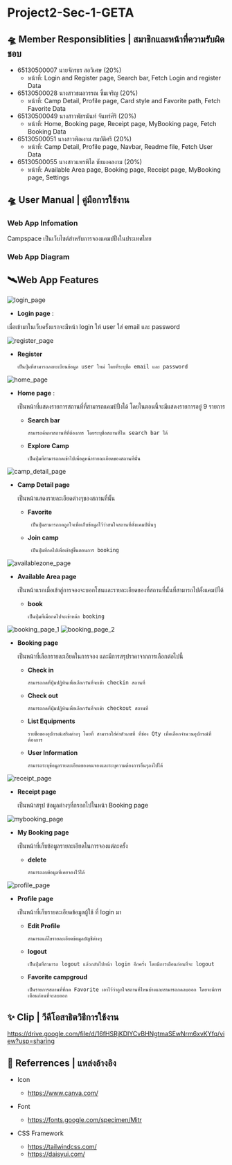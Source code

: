 # Project2-Sec-1-GETA

## 🛸 Member Responsiblities | สมาชิกและหน้าที่ความรับผิดชอบ

- 65130500007 นายจักรธร สอวิเศษ (20%)
  - หน้าที่: Login and Register page, Search bar, Fetch Login and register Data
- 65130500028 นางสาวธมลวรรณ ซิ้มเจริญ (20%)
  - หน้าที่: Camp Detail, Profile page, Card style and Favorite path, Fetch Favorite Data
- 65130500049 นางสาวพัชรนันท์ จันทร์ศิริ (20%)
  - หน้าที่: Home, Booking page, Receipt page, MyBooking page, Fetch Booking Data
- 65130500051 นางสาวพิณงาม สมบัติศรี (20%)
  - หน้าที่: Camp Detail, Profile page, Navbar, Readme file, Fetch User Data
- 65130500055 นางสาวแพรพิไล ชัยมงคลงาม (20%)
  - หน้าที่: Available Area page, Booking page, Receipt page, MyBooking page, Settings
    
## 🛸 User Manual | คู่มือการใช้งาน

### Web App Infomation

Campspace เป็นเว็บไซต์สำหรับการจองแคมปปิ้งในประเทศไทย

### Web App Diagram



## 🛰️Web App Features

![login_page](https://github.com/Paepilai/PROJECT2-SEC-1-GETA/assets/94055991/032bb926-3f57-46a0-991d-33a6ebfcecfb)

- **Login page** : 

เมื่อเข้ามาในเว็บครั้งแรกจะมีหน้า login ให้ user ใส่ email และ password

![register_page](https://github.com/Paepilai/PROJECT2-SEC-1-GETA/assets/94055991/6151f24f-e02f-4d96-8815-50fb90bd190b)
        
  - **Register** 

        เป็นปุ่มที่สามารถลงทะเบียนข้อมูล user ใหม่ โดยที่ระบุชื่อ email และ password

![home_page](https://github.com/Paepilai/PROJECT2-SEC-1-GETA/assets/94055991/09b64a1d-0234-4aa1-9d8c-06b4d9f3ce09)

- **Home page** :

  เป็นหน้าที่แสดงรายการสถานที่ที่สามารถแคมป์ปิ้งได้ โดยในตอนนี้จะมีแสดงรายการอยู่ 9 รายการ
        
  - **Search bar** 

        สามารถค้นหาสถานที่ที่ต้องการ โดยระบุชื่อสถานที่ใน search bar ได้
        
  - **Explore Camp**
    
        เป็นปุ่มที่สามารถกดเข้าไปเพื่อดูหน้ารายละเอียดของสถานที่นั้น

![camp_detail_page](https://github.com/Paepilai/PROJECT2-SEC-1-GETA/assets/94055991/9b79de57-09f8-4c21-a246-fc0f5ba4a3d7)

- **Camp Detail page**

  เป็นหน้าแสดงรายละเอียดต่างๆของสถานที่นั้น

  - **Favorite**

         เป็นปุ่มสามารถกดถูกใจเพื่อเก็บข้อมูลไว้ว่าสนใจสถานที่ตั้งแคมป์นั้นๆ
  
   - **Join camp**

          เป็นปุ่มที่กดไปเพื่อเข้าสู่ขึ้นตอนการ booking

![availablezone_page](https://github.com/Paepilai/PROJECT2-SEC-1-GETA/assets/94055991/cb914076-5009-41cb-b55d-505fea104877)

- **Available Area page**
  
  เป็นหน้าแรกเมื่อเข้าสู่การจองจะบอกโซนและรายละเอียดของที่สถานที่นั้นที่สามารถไปตั้งแคมป์ได้
  - **book**

        เป็นปุ่มที่เมื่อกดไปจะเข้าหน้า booking

![booking_page_1](https://github.com/Paepilai/PROJECT2-SEC-1-GETA/assets/94055991/011d6969-6fd9-411e-8639-64c41800b1b4)
![booking_page_2](https://github.com/Paepilai/PROJECT2-SEC-1-GETA/assets/94055991/12701aaa-f6ab-4444-ba2e-b211bf69085a)

- **Booking page**
  
  เป็นหน้าที่เลือกรายละเอียดในการจอง และมีการสรุปราคาจากการเลือกต่อไปนี้
  
  - **Check in** 
    
        สามารถกดที่ปุ่มปฏิทินเพื่อเลือกวันที่จะเข้า checkin สถานที่

  - **Check out**
        
        สามารถกดที่ปุ่มปฏิทินเพื่อเลือกวันที่จะเข้า checkout สถานที่
  
  - **List Equipments**
        
        รายชื่อของอุปกรณ์เสริมต่างๆ โดยที่ สามารถใส่ค่าตัวเลขที่ ที่ช่อง Qty เพื่อเลือกจำนวนอุปกรณ์ที่ต้องการ
  
  - **User Information**
            
        สามารถระบุข้อมูลรายละเอียดของคนจองและระบุความต้องการอื่นๆลงไปได้

![receipt_page](https://github.com/Paepilai/PROJECT2-SEC-1-GETA/assets/94055991/550a67a4-1065-419f-8cc8-6a87a1a7b7cb)

- **Receipt page**

  เป็นหน้าสรุป ข้อมูลต่างๆที่กรอกไปในหน้า Booking page

![mybooking_page](https://github.com/Paepilai/PROJECT2-SEC-1-GETA/assets/94055991/5bfd266f-26f5-4f33-bc92-183a10c89266)

- **My Booking page**

  เป็นหน้าที่เก็บข้อมูลรายละเอียดในการจองแต่ละครั้ง
  - **delete** 
      
        สามารถลบข้อมูลที่เคยจองไว้ได้

![profile_page](https://github.com/Paepilai/PROJECT2-SEC-1-GETA/assets/94055991/ec907cc0-ab10-4034-b0af-72eafd19c15f)

- **Profile page**

  เป็นหน้าที่เก็บรายละเอียดข้อมูลผู้ใช้ ที่ login มา

  - **Edit Profile**
      
        สามารถแก้ไขรายละเอียดข้อมูลบัญชีต่างๆ
  - **logout**

        เป็นปุ่มที่สามารถ logout แล้วกลับไปหน้า login อีกครั้ง โดยมีการเตือนก่อนที่จะ logout

  - **Favorite campgroud**

        เป็นรายการสถานที่ที่กด Favorite เอาไว้ว่าถูกใจสถานที่ไหนบ้างและสามารถกดลบออก โดยจะมีการเตือนก่อนที่จะลบออก

## ✨ Clip | วีดีโอสาธิตวิธีการใช้งาน

https://drive.google.com/file/d/16fHSRjKDIYCvBHNgtmaSEwNrm6xvKYfq/view?usp=sharing

## 🌙 Referrences | แหล่งอ้างอิง

- Icon

  - https://www.canva.com/

- Font

  - https://fonts.google.com/specimen/Mitr

- CSS Framework
  - https://tailwindcss.com/
  - https://daisyui.com/
